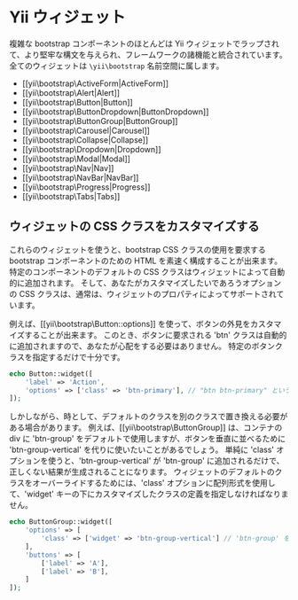 Yii ウィジェット
================

複雑な bootstrap コンポーネントのほとんどは Yii ウィジェットでラップされて、より堅牢な構文を与えられ、フレームワークの諸機能と統合されています。
全てのウィジェットは `\yii\bootstrap` 名前空間に属します。

- [[yii\bootstrap\ActiveForm|ActiveForm]]
- [[yii\bootstrap\Alert|Alert]]
- [[yii\bootstrap\Button|Button]]
- [[yii\bootstrap\ButtonDropdown|ButtonDropdown]]
- [[yii\bootstrap\ButtonGroup|ButtonGroup]]
- [[yii\bootstrap\Carousel|Carousel]]
- [[yii\bootstrap\Collapse|Collapse]]
- [[yii\bootstrap\Dropdown|Dropdown]]
- [[yii\bootstrap\Modal|Modal]]
- [[yii\bootstrap\Nav|Nav]]
- [[yii\bootstrap\NavBar|NavBar]]
- [[yii\bootstrap\Progress|Progress]]
- [[yii\bootstrap\Tabs|Tabs]]


## ウィジェットの CSS クラスをカスタマイズする <span id="customizing-css-classes"></span>

これらのウィジェットを使うと、bootstrap CSS クラスの使用を要求する bootstrap コンポーネントのための HTML を素速く構成することが出来ます。
特定のコンポーネントのデフォルトの CSS クラスはウィジェットによって自動的に追加されます。
そして、あなたがカスタマイズしたいであろうオプションの CSS クラスは、通常は、ウィジェットのプロパティによってサポートされています。

例えば、[[yii\bootstrap\Button::options]] を使って、ボタンの外見をカスタマイズすることが出来ます。
このとき、ボタンに要求される 'btn' クラスは自動的に追加されますので、あなたが心配をする必要はありません。
特定のボタンクラスを指定するだけで十分です。

```php
echo Button::widget([
    'label' => 'Action',
    'options' => ['class' => 'btn-primary'], // "btn btn-primary" というクラスを生成
]);
```

しかしながら、時として、デフォルトのクラスを別のクラスで置き換える必要がある場合があります。
例えば、[[yii\bootstrap\ButtonGroup]] は、コンテナの div に 'btn-group' をデフォルトで使用しますが、ボタンを垂直に並べるために 'btn-group-vertical' を代りに使いたいことがあるでしょう。
単純に 'class' オプションを使うと、'btn-group-vertical' が 'btn-group' に追加されるだけで、正しくない結果が生成されることになります。
ウィジェットのデフォルトのクラスをオーバーライドするためには、'class' オプションに配列形式を使用して、'widget' キーの下にカスタマイズしたクラスの定義を指定しなければなりません。

```php
echo ButtonGroup::widget([
    'options' => [
        'class' => ['widget' => 'btn-group-vertical'] // 'btn-group' を 'btn-group-vertical' で置き換え
    ],
    'buttons' => [
        ['label' => 'A'],
        ['label' => 'B'],
    ]
]);
```
